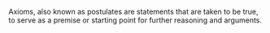 Axioms, also known as postulates are statements that are taken to be true, to serve as a premise or starting point for further reasoning and arguments.